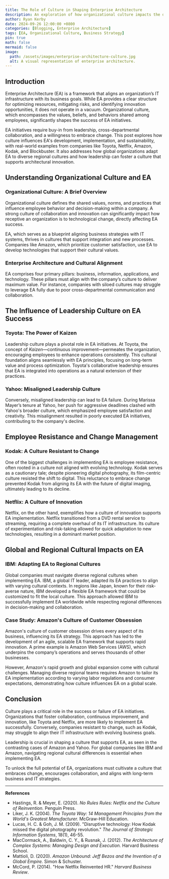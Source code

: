 ```yaml
---
title: The Role of Culture in Shaping Enterprise Architecture
description: An exploration of how organizational culture impacts the development, implementation, and sustainability of enterprise architecture.
author: Ryan Kerby
date: 2024-09-26 12:00:00 +0800
categories: [Blogging, Enterprise Architecture]
tags: [EA, Organizational Culture, Business Strategy]
pin: true
math: false
mermaid: false
image:
  path: /assets/images/enterprise-architecture-culture.jpg
  alt: A visual representation of enterprise architecture.
---
```


## Introduction

Enterprise Architecture (EA) is a framework that aligns an organization’s IT infrastructure with its business goals. While EA provides a clear structure for optimizing resources, mitigating risks, and identifying innovation opportunities, it does not operate in a vacuum. Organizational culture, which encompasses the values, beliefs, and behaviors shared among employees, significantly shapes the success of EA initiatives.

EA initiatives require buy-in from leadership, cross-departmental collaboration, and a willingness to embrace change. This post explores how culture influences EA's development, implementation, and sustainability, with real-world examples from companies like Toyota, Netflix, Amazon, Kodak, and Blockbuster. It also addresses how global organizations adapt EA to diverse regional cultures and how leadership can foster a culture that supports architectural innovation.

## Understanding Organizational Culture and EA

### Organizational Culture: A Brief Overview

Organizational culture defines the shared values, norms, and practices that influence employee behavior and decision-making within a company. A strong culture of collaboration and innovation can significantly impact how receptive an organization is to technological change, directly affecting EA success.

EA, which serves as a blueprint aligning business strategies with IT systems, thrives in cultures that support integration and new processes. Companies like Amazon, which prioritize customer satisfaction, use EA to develop technologies that support their cultural values.

### Enterprise Architecture and Cultural Alignment

EA comprises four primary pillars: business, information, applications, and technology. These pillars must align with the company’s culture to deliver maximum value. For instance, companies with siloed cultures may struggle to leverage EA fully due to poor cross-departmental communication and collaboration.

## The Influence of Leadership Culture on EA Success

### Toyota: The Power of Kaizen

Leadership culture plays a pivotal role in EA initiatives. At Toyota, the concept of *Kaizen*—continuous improvement—permeates the organization, encouraging employees to enhance operations consistently. This cultural foundation aligns seamlessly with EA principles, focusing on long-term value and process optimization. Toyota's collaborative leadership ensures that EA is integrated into operations as a natural extension of their practices.

### Yahoo: Misaligned Leadership Culture

Conversely, misaligned leadership can lead to EA failure. During Marissa Mayer’s tenure at Yahoo, her push for aggressive deadlines clashed with Yahoo's broader culture, which emphasized employee satisfaction and creativity. This misalignment resulted in poorly executed EA initiatives, contributing to the company's decline.

## Employee Resistance and Change Management

### Kodak: A Culture Resistant to Change

One of the biggest challenges in implementing EA is employee resistance, often rooted in a culture not aligned with evolving technology. Kodak serves as a cautionary tale; despite pioneering digital photography, its film-centric culture resisted the shift to digital. This reluctance to embrace change prevented Kodak from aligning its EA with the future of digital imaging, ultimately leading to its decline.

### Netflix: A Culture of Innovation

Netflix, on the other hand, exemplifies how a culture of innovation supports EA implementation. Netflix transitioned from a DVD rental service to streaming, requiring a complete overhaul of its IT infrastructure. Its culture of experimentation and risk-taking allowed for quick adaptation to new technologies, resulting in a dominant market position.

## Global and Regional Cultural Impacts on EA

### IBM: Adapting EA to Regional Cultures

Global companies must navigate diverse regional cultures when implementing EA. IBM, a global IT leader, adapted its EA practices to align with varying cultural contexts. In regions like Japan, known for their risk-averse nature, IBM developed a flexible EA framework that could be customized to fit the local culture. This approach allowed IBM to successfully implement EA worldwide while respecting regional differences in decision-making and collaboration.

### Case Study: Amazon's Culture of Customer Obsession

Amazon's culture of customer obsession drives every aspect of its business, influencing its EA strategy. This approach has led to the development of an agile, scalable EA framework that supports rapid innovation. A prime example is Amazon Web Services (AWS), which underpins the company’s operations and serves thousands of other businesses.

However, Amazon's rapid growth and global expansion come with cultural challenges. Managing diverse regional teams requires Amazon to tailor its EA implementation according to varying labor regulations and consumer expectations, demonstrating how culture influences EA on a global scale.

## Conclusion

Culture plays a critical role in the success or failure of EA initiatives. Organizations that foster collaboration, continuous improvement, and innovation, like Toyota and Netflix, are more likely to implement EA successfully. Conversely, companies resistant to change, such as Kodak, may struggle to align their IT infrastructure with evolving business goals.

Leadership is crucial in shaping a culture that supports EA, as seen in the contrasting cases of Amazon and Yahoo. For global companies like IBM and Amazon, navigating regional cultural differences is essential when implementing EA.

To unlock the full potential of EA, organizations must cultivate a culture that embraces change, encourages collaboration, and aligns with long-term business and IT strategies.

---

**References**

- Hastings, R. & Meyer, E. (2020). *No Rules Rules: Netflix and the Culture of Reinvention.* Penguin Press.
- Liker, J. K. (2004). *The Toyota Way: 14 Management Principles from the World's Greatest Manufacturer.* McGraw-Hill Education.
- Lucas, H. C. & Goh, J. M. (2009). "Disruptive technology: How Kodak missed the digital photography revolution." *The Journal of Strategic Information Systems*, 18(1), 46-55.
- MacCormack, A., Baldwin, C. Y., & Rusnak, J. (2012). *The Architecture of Complex Systems: Managing Design and Execution.* Harvard Business School.
- Mattioli, D. (2020). *Amazon Unbound: Jeff Bezos and the Invention of a Global Empire.* Simon & Schuster.
- McCord, P. (2014). "How Netflix Reinvented HR." *Harvard Business Review*.
